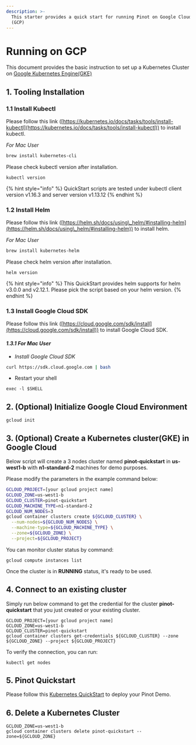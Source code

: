 ```yaml
---
description: >-
  This starter provides a quick start for running Pinot on Google Cloud Platform
  (GCP)
---
```


# Running on GCP

This document provides the basic instruction to set up a Kubernetes Cluster on [Google Kubernetes Engine(GKE)](https://cloud.google.com/kubernetes-engine)

## 1. Tooling Installation

### **1.1 Install Kubectl**

Please follow this link ([https://kubernetes.io/docs/tasks/tools/install-kubectl](https://kubernetes.io/docs/tasks/tools/install-kubectl)) to install kubectl.

_For Mac User_

```bash
brew install kubernetes-cli
```

Please check kubectl version after installation.

```
kubectl version
```

{% hint style="info" %}
QuickStart scripts are tested under kubectl client version v1.16.3 and server version v1.13.12
{% endhint %}

### **1.2 Install Helm**

Please follow this link ([https://helm.sh/docs/using\_helm/#installing-helm](https://helm.sh/docs/using\_helm/#installing-helm)) to install helm.

_For Mac User_

```bash
brew install kubernetes-helm
```

Please check helm version after installation.

```
helm version
```

{% hint style="info" %}
This QuickStart provides helm supports for helm v3.0.0 and v2.12.1. Please pick the script based on your helm version.
{% endhint %}

### **1.3 Install Google Cloud SDK**



Please follow this link ([https://cloud.google.com/sdk/install](https://cloud.google.com/sdk/install)) to install Google Cloud SDK.

#### _1.3.1 For Mac User_

* _Install Google Cloud SDK_

```bash
curl https://sdk.cloud.google.com | bash
```

* Restart your shell

```
exec -l $SHELL
```

## **2. (Optional) Initialize Google Cloud Environment**

```
gcloud init
```

## 3. (Optional) Create a Kubernetes cluster(GKE) in Google Cloud

Below script will create a 3 nodes cluster named **pinot-quickstart** in **us-west1-b** with **n1-standard-2** machines for demo purposes.

Please modify the parameters in the example command below:

```bash
GCLOUD_PROJECT=[your gcloud project name]
GCLOUD_ZONE=us-west1-b
GCLOUD_CLUSTER=pinot-quickstart
GCLOUD_MACHINE_TYPE=n1-standard-2
GCLOUD_NUM_NODES=3
gcloud container clusters create ${GCLOUD_CLUSTER} \
  --num-nodes=${GCLOUD_NUM_NODES} \
  --machine-type=${GCLOUD_MACHINE_TYPE} \
  --zone=${GCLOUD_ZONE} \
  --project=${GCLOUD_PROJECT}
```

You can monitor cluster status by command:

```
gcloud compute instances list
```

Once the cluster is in **RUNNING** status, it's ready to be used.

## **4. Connect to an existing cluster**

Simply run below command to get the credential for the cluster **pinot-quickstart** that you just created or your existing cluster.

```
GCLOUD_PROJECT=[your gcloud project name]
GCLOUD_ZONE=us-west1-b
GCLOUD_CLUSTER=pinot-quickstart
gcloud container clusters get-credentials ${GCLOUD_CLUSTER} --zone ${GCLOUD_ZONE} --project ${GCLOUD_PROJECT}
```

To verify the connection, you can run:

```
kubectl get nodes
```

## 5. Pinot Quickstart

Please follow this [Kubernetes QuickStart](../kubernetes-quickstart.md) to deploy your Pinot Demo.

## 6. Delete a Kubernetes Cluster

```
GCLOUD_ZONE=us-west1-b
gcloud container clusters delete pinot-quickstart --zone=${GCLOUD_ZONE}
```
